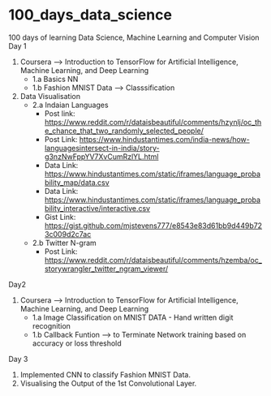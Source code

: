 # 100_days_data_science
100 days of learning Data Science, Machine Learning and Computer Vision
Day 1 
1) Coursera --> Introduction to TensorFlow for Artificial Intelligence, Machine Learning, and Deep Learning
    * 1.a Basics NN
    * 1.b Fashion MNIST Data --> Classsification
2) Data Visualisation
    * 2.a Indaian Languages
        * Post link: https://www.reddit.com/r/dataisbeautiful/comments/hzynlj/oc_the_chance_that_two_randomly_selected_people/
        * Post Link: https://www.hindustantimes.com/india-news/how-languagesintersect-in-india/story-g3nzNwFppYV7XvCumRzlYL.html
        * Data Link: https://www.hindustantimes.com/static/iframes/language_probability_map/data.csv
        * Data Link: https://www.hindustantimes.com/static/iframes/language_probability_interactive/interactive.csv
        * Gist Link: https://gist.github.com/mjstevens777/e8543e83d61bb9d449b723c009d2c7ac     
    * 2.b Twitter N-gram 
       * Post Link: https://www.reddit.com/r/dataisbeautiful/comments/hzemba/oc_storywrangler_twitter_ngram_viewer/

Day2
1) Coursera --> Introduction to TensorFlow for Artificial Intelligence, Machine Learning, and Deep Learning
    * 1.a Image Classification on MNIST DATA - Hand written digit recognition 
    * 1.b Callback Funtion --> to Terminate Network training based on accuracy or loss threshold
    
Day 3
1) Implemented CNN to classify Fashion MNIST Data. 
2) Visualising the Output of the 1st Convolutional Layer.
